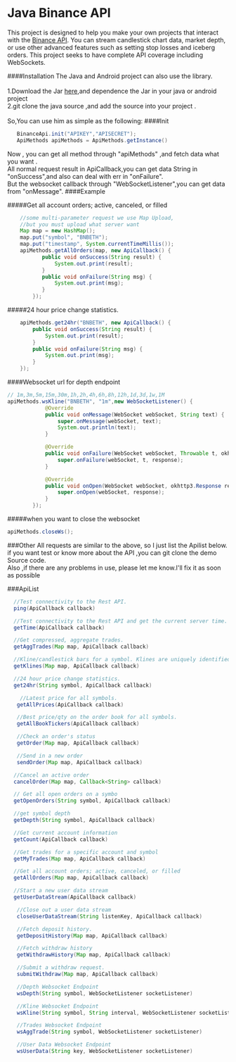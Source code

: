 # Java Binance API
This project is designed to help you make your own projects that interact with the [Binance API](https://www.binance.com/restapipub.html). You can stream candlestick chart data, market depth, or use other advanced features such as setting stop losses and iceberg orders. This project seeks to have complete API coverage including WebSockets.

####Installation 
  The Java and Android project can also use the library.<br/>
  <br/>1.Download the Jar [here](https://github.com/HUEE/java-binance-api/blob/master/binanceApi.jar),and dependence the Jar in your java or android project<br/>
  2.git clone the java source ,and add the source into your project .
  <br/><br/>So,You can use him as simple as the following:
####Init
```java
   BinanceApi.init("APIKEY","APISECRET");
   ApiMethods apiMethods = ApiMethods.getInstance()
``` 
   Now , you can get all method through "apiMethods" ,and fetch data what you want .<br/>
   All normal request result in ApiCallback,you can get data String in "onSuccess",and also can deal with err in "onFailure".
   <br/>But the websocket callback through "WebSocketListener",you can get data from "onMessage". 
####Example

#####Get all account orders; active, canceled, or filled
```java
    //some multi-parameter request we use Map Upload,
    //but you must upload what server want
    Map map = new HashMap();
    map.put("symbol", "BNBETH");
    map.put("timestamp", System.currentTimeMillis());
    apiMethods.getAllOrders(map, new ApiCallback() {
           public void onSuccess(String result) {
               System.out.print(result);
           }
           public void onFailure(String msg) {
               System.out.print(msg);
           }
        });
```    
                                                                      
#####24 hour price change statistics. 
 ```java
     apiMethods.get24hr("BNBETH", new ApiCallback() {
         public void onSuccess(String result) {
             System.out.print(result);
         }
         public void onFailure(String msg) {
             System.out.print(msg);
         }
     });
 ```
 ####Websocket url for depth endpoint
 ```java
 // 1m,3m,5m,15m,30m,1h,2h,4h,6h,8h,12h,1d,3d,1w,1M
 apiMethods.wsKline("BNBETH", "1m",new WebSocketListener() {
             @Override
             public void onMessage(WebSocket webSocket, String text) {
                 super.onMessage(webSocket, text);
                 System.out.println(text);
             }
 
             @Override
             public void onFailure(WebSocket webSocket, Throwable t, okhttp3.Response response) {
                 super.onFailure(webSocket, t, response);
             }
 
             @Override
             public void onOpen(WebSocket webSocket, okhttp3.Response response) {
                 super.onOpen(webSocket, response);
             }
         });
  ```
  #####when you want to close the websocket 
 ```java
 apiMethods.closeWs();
 ```
 
 ###Other
All requests are similar to the above, so I just list the Apilist below.<br/>
if you want  test or know more about the API ,you can git clone the demo Source code.<br/>
Also ,if there are any problems in use, please let me know.I'll fix it as soon as possible

 ###ApiList
  ```java
    //Test connectivity to the Rest API.
    ping(ApiCallback callback)
  ```
  ```java
    //Test connectivity to the Rest API and get the current server time.
    getTime(ApiCallback callback)
  ```
  ```java
    //Get compressed, aggregate trades.
    getAggTrades(Map map, ApiCallback callback)
  ```
  ```java
    //Kline/candlestick bars for a symbol. Klines are uniquely identified by their open time.
    getKlines(Map map, ApiCallback callback)
  ```
  ```java
    //24 hour price change statistics.
    get24hr(String symbol, ApiCallback callback)
  ```
  ```java
      //Latest price for all symbols.
     getAllPrices(ApiCallback callback)
  ```
  ```java
     //Best price/qty on the order book for all symbols.
     getAllBookTickers(ApiCallback callback)
  ```
  ```java
     //Check an order's status
     getOrder(Map map, ApiCallback callback)
  ```
  ```java
     //Send in a new order
     sendOrder(Map map, ApiCallback callback)
  ```
  ```java
    //Cancel an active order
    cancelOrder(Map map, Callback<String> callback)
  ```
  ```java
    // Get all open orders on a symbo 
    getOpenOrders(String symbol, ApiCallback callback)
  ```
  ```java
    //get symbol depth 
    getDepth(String symbol, ApiCallback callback)
  ```
  ```java
    //Get current account information
    getCount(ApiCallback callback)
  ```
  ```java
    //Get trades for a specific account and symbol
    getMyTrades(Map map, ApiCallback callback)
  ```
  ```java
    //Get all account orders; active, canceled, or filled
    getAllOrders(Map map, ApiCallback callback)
  ```
  ```java
    //Start a new user data stream
    getUserDataStream(ApiCallback callback)
 ```
 ```java
    //Close out a user data stream
    closeUserDataStream(String listenKey, ApiCallback callback)
 ```
 ```java
    //Fetch deposit history.
    getDepositHistory(Map map, ApiCallback callback)
 ```
 ```java
    //Fetch withdraw history
    getWithdrawHistory(Map map, ApiCallback callback)
 ```
 ```java
    //Submit a withdraw request.
    submitWithdraw(Map map, ApiCallback callback)
 ```
 ```java
    //Depth Websocket Endpoint
    wsDepth(String symbol, WebSocketListener socketListener)
 ```
 ```java
    //Kline Websocket Endpoint
    wsKline(String symbol, String interval, WebSocketListener socketListener) 
 ```
 ```java
    //Trades Websocket Endpoint
    wsAggTrade(String symbol, WebSocketListener socketListener)
 ```
 ```java
    //User Data Websocket Endpoint
    wsUserData(String key, WebSocketListener socketListener)
 ```
    

  
  
 
